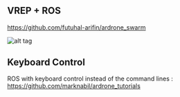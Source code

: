 #



## VREP + ROS 

https://github.com/futuhal-arifin/ardrone_swarm

![alt tag](https://github.com/marknabil/Thesis_Master/blob/master/Screenshot.from.2016-02-25.16.04.38.png)


## Keyboard Control
ROS with keyboard control instead of the command lines : https://github.com/marknabil/ardrone_tutorials
